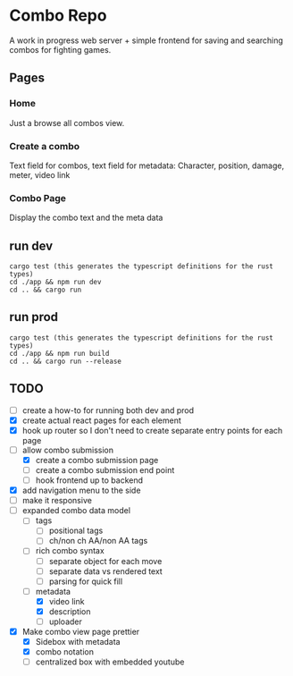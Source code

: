# Combo Repo

A work in progress web server + simple frontend for saving and searching combos for fighting games.


## Pages

### Home

Just a browse all combos view.

### Create a combo

Text field for combos, text field for metadata:
Character, position, damage, meter, video link

### Combo Page

Display the combo text and the meta data


## run dev
```
cargo test (this generates the typescript definitions for the rust types)
cd ./app && npm run dev
cd .. && cargo run
```

## run prod

```
cargo test (this generates the typescript definitions for the rust types)
cd ./app && npm run build
cd .. && cargo run --release
```

## TODO


- [ ] create a how-to for running both dev and prod
- [x] create actual react pages for each element
- [x] hook up router so I don't need to create separate entry points for each page
- [ ] allow combo submission
    - [x] create a combo submission page
    - [ ] create a combo submission end point
    - [ ] hook frontend up to backend 
- [x] add navigation menu to the side
- [ ] make it responsive
- [ ] expanded combo data model
    - [ ] tags
        - [ ] positional tags
        - [ ] ch/non ch AA/non AA tags
    - [ ] rich combo syntax
        - [ ] separate object for each move
        - [ ] separate data vs rendered text
        - [ ] parsing for quick fill
    - [ ] metadata
        - [x] video link
        - [x] description
        - [ ] uploader
- [x] Make combo view page prettier
    - [x] Sidebox with metadata
    - [x] combo notation
    - [ ] centralized box with embedded youtube